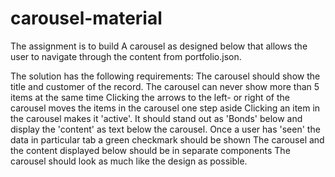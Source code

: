 # carousel-material

The assignment is to build A carousel as designed below that allows the user to navigate through the content from portfolio.json.

The solution has the following requirements:
The carousel should show the title and customer of the record.
The carousel can never show more than 5 items at the same time
Clicking the arrows to the left- or right of the carousel moves the items in the carousel one step aside
Clicking an item in the carousel makes it 'active'. It should stand out as 'Bonds' below and display the 'content' as text below the carousel. 
Once a user has 'seen' the data in particular tab a green checkmark should be shown
The carousel and the content displayed below should be in separate components
The carousel should look as much like the design as possible.
